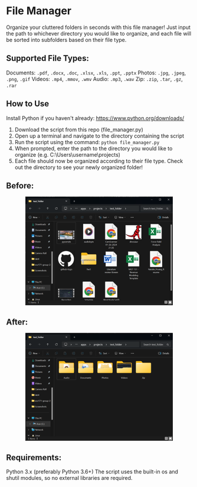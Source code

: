 # File Manager
Organize your cluttered folders in seconds with this file manager! 
Just input the path to whichever directory you would like to organize, and each file will be sorted into subfolders based on their file type.

## Supported File Types: 
Documents: `.pdf`, `.docx`, `.doc`, `.xlsx`, `.xls`, `.ppt`, `.pptx`
Photos: `.jpg`, `.jpeg`, `.png`, `.gif`
Videos: `.mp4`, `.mmov`, `.wmv`
Audio: `.mp3`, `.wav`
Zip: `.zip`, `.tar`, `.gz`, `.rar`

## How to Use
Install Python if you haven't already: https://www.python.org/downloads/
1. Download the script from this repo (file_manager.py)
2. Open up a terminal and navigate to the directory containing the script
3. Run the script using the command: `python file_manager.py`
4. When prompted, enter the path to the directory you would like to organize (e.g. C:\Users\username\projects)
5. Each file should now be organized according to their file type. Check out the directory to see your newly organized folder!

## Before: 
<p align="center">
  <img src="images/before.png" alt="Directory before running the script" width=400px/>
</p>

## After: 
<p align="center">
  <img src="images/after.png" alt="Directory after running the script" width=400px/>
</p>

## Requirements:
Python 3.x (preferably Python 3.6+)
The script uses the built-in os and shutil modules, so no external libraries are required.
